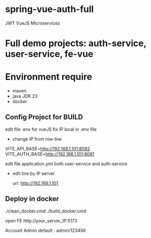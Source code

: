 # spring-vue-auth-full
JWT VueJS Microservices
# Full demo projects: auth-service, user-service, fe-vue

# Environment require

+ maven
+ java JDK 23
+ docker

## Config Project for BUILD

edit file .env for vueJS fix IP local in .env file 

+ change IP from row line 

VITE_API_BASE=http://192.168.1.101:8082
VITE_AUTH_BASE=http://192.168.1.101:8081

edit file application.yml both user-service and auth-service

+ edit line by IP server 
	
	url: http://192.168.1.101

## Deploy in docker

./clean_docker.cmd
./build_docker.cmd

open FE http://your_server_IP:5173

Account Admin default : admin/123456